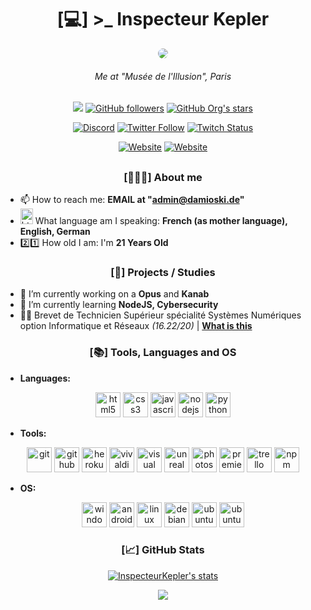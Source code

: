 <h1 align="center">[💻] >_ Inspecteur Kepler</h1>

<p align="center"><a><img src="https://avatars.githubusercontent.com/u/45036197?s=512&v=4" style="border-radius: 75%;"></a></p>
<h6 style='text-align: center;' align='center'>Me at "Musée de l'Illusion", Paris</h6>
<h2></h2>
<p align="center">
<a href="https://github.com/InspecteurKepler"><img src="https://komarev.com/ghpvc/?username=InspecteurKepler&color=blueviolet&style=flat-square"></a>
<a href="https://github.com/InspecteurKepler?tab=followers"><img alt="GitHub followers" src="https://img.shields.io/github/followers/InspecteurKepler?color=blueviolet&label=InspecteurKepler%27s%20GitHub%20Followers&logo=Github&style=flat-square"></a>
<a href="https://github.com/InspecteurKepler?tab=repositories"><img alt="GitHub Org's stars" src="https://img.shields.io/github/stars/InspecteurKepler?color=blueviolet&label=InspecteurKepler%27s%20GitHub%20Stars&logo=github&style=flat-square"></a>
</p>
<p align="center">
<a href="https://discord.gg/EN7JYdG"><img alt="Discord" src="https://img.shields.io/discord/558028048063135801?color=7289DA&label=Discord%20Server&logo=discord&style=for-the-badge"></a>
<a href="https://twitter.com/damioski"><img alt="Twitter Follow" src="https://img.shields.io/twitter/follow/inspecteurkepler?color=blue&logo=twitter&style=for-the-badge"></a>
<a href="https://www.twitch.tv/inspecteurkepler/"><img alt="Twitch Status" src="https://img.shields.io/twitch/status/inspecteurkepler?color=blueviolet&label=inspecteurkepler&logo=twitch&style=for-the-badge"></a>
</p>
<p align="center">
<a href="https://damioski.de"><img alt="Website" src="https://img.shields.io/website?label=DAMIOSKI%20NETZWERK%20Website%20Status&logo=Statuspage&style=for-the-badge&url=https%3A%2F%2Fdamioski.de"></a>
<a href="https://opus.cenx.fr"><img alt="Website" src="https://img.shields.io/website?label=Cenx%20Opus%20Website%20Status&logo=Statuspage&style=for-the-badge&url=https%3A%2F%2Fopus.cenx.fr"></a>
</p>

<h2></h2>

<h3 align="center">[👱🏼‍♂️] About me </h3>

- 📫 How to reach me: **EMAIL at "[admin@damioski.de](mailto:admin@damioski.de)"**
- <img src="https://images.emojiterra.com/openmoji/v12.2/512px/1f1eb-1f1f7.png" alt="html5" width="20" height="25"/>  What language am I speaking: **French (as mother language), English, German**
- 2️⃣1️⃣ How old I am: I'm **21 Years Old**

<h3 align="center">[📅] Projects / Studies</h3>

- 🔭 I’m currently working on a **Opus** and **Kanab**
- 🌱 I’m currently learning **NodeJS, Cybersecurity**
- 🧑‍🎓 Brevet de Technicien Supérieur spécialité Systèmes Numériques option Informatique et Réseaux *(16.22/20)* | **[What is this](https://www.orientation.com/diplomes/bts-systemes-numeriques-option-a-informatique-et-reseaux)**
<h3 align="center">[📚] Tools, Languages and OS</h3>

- __Languages:__
<p align="center">
  <img src="https://cdn.jsdelivr.net/gh/devicons/devicon@latest/icons/html5/html5-original.svg" alt="html5" width="40" height="40"/> 
  <img src="https://cdn.jsdelivr.net/gh/devicons/devicon@latest/icons/css3/css3-original.svg" alt="css3" width="40" height="40"/>
  <img src="https://cdn.jsdelivr.net/gh/devicons/devicon@latest/icons/javascript/javascript-original.svg" alt="javascript" width="40" height="40"/>
  <img src="https://cdn.jsdelivr.net/gh/devicons/devicon@latest/icons/nodejs/nodejs-original.svg" alt="nodejs" width="40" height="40"/>
  <img src="https://cdn.jsdelivr.net/gh/devicons/devicon@latest/icons/python/python-original.svg" alt="python" width="40" height="40"/>
</p>

- __Tools:__
<p align="center">
  <img src="https://cdn.jsdelivr.net/gh/devicons/devicon@latest/icons/git/git-original.svg" alt="git" width="40" height="40"/>
  <img src="https://cdn.jsdelivr.net/gh/devicons/devicon@latest/icons/github/github-original.svg" alt="github" width="40" height="40"/>
  <img src="https://cdn.jsdelivr.net/gh/devicons/devicon@latest/icons/heroku/heroku-plain.svg" alt="heroku" width="40" height="40"/>
  <img src="https://upload.wikimedia.org/wikipedia/commons/thumb/e/e4/Vivaldi_web_browser_logo.svg/1200px-Vivaldi_web_browser_logo.svg.png" alt="vivaldi browser" width="40" height="40"/>
  <img src="https://cdn.jsdelivr.net/gh/devicons/devicon@latest/icons/visualstudio/visualstudio-plain.svg" alt="visual studio" width="40" height="40"/>
  <img src="https://cdn.iconscout.com/icon/free/png-256/unreal-engine-555438.png" alt="unreal" width="40" height="40"/>
  <img src="https://cdn.worldvectorlogo.com/logos/photoshop-cc-4.svg" alt="photoshop" width="40" height="40"/>
  <img src="https://logodownload.org/wp-content/uploads/2019/10/adobe-premiere-pro-logo-3.png" alt="premiere pro" width="40" height="40"/>
  <img src="https://cdn.jsdelivr.net/gh/devicons/devicon@latest/icons/trello/trello-plain.svg" alt="trello" width="40" height="40"/>
  <img src="https://cdn.jsdelivr.net/gh/devicons/devicon@latest/icons/npm/npm-original-wordmark.svg" alt="npm" width="40" height="40"/>
</p>

- __OS:__
<p align="center">
  <img src="https://cdn.jsdelivr.net/gh/devicons/devicon@latest/icons/windows11/windows11-original.svg" alt="windows" width="40" height="40"/>
  <img src="https://cdn.jsdelivr.net/gh/devicons/devicon@latest/icons/android/android-plain.svg" alt="android" width="40" height="40"/>
  <img src="https://cdn.jsdelivr.net/gh/devicons/devicon@latest/icons/linux/linux-original.svg" alt="linux" width="40" height="40"/>
  <img src="https://cdn.jsdelivr.net/gh/devicons/devicon@latest/icons/debian/debian-original.svg" alt="debian" width="40" height="40"/>
  <img src="https://cdn.jsdelivr.net/gh/devicons/devicon@latest/icons/ubuntu/ubuntu-plain.svg" alt="ubuntu" width="40" height="40"/>
  <img src="https://cdn.jsdelivr.net/gh/devicons/devicon@latest/icons/archlinux/archlinux-original.svg" alt="ubuntu" width="40" height="40"/>
</p>

<h3 align="center">[📈] GitHub Stats </h3>

<p align="center"><a href="https://github.com/InspecteurKepler">
<img align="center" src="https://github-readme-stats.vercel.app/api?username=InspecteurKepler&show_icons=true&include_all_commits=true&show_icons=true&title_color=fff&icon_color=79ff97&text_color=9f9f9f&bg_color=151515" alt="InspecteurKepler's stats" />
</a></p>
<p align="center"><a align="center" href="https://github.com/InspecteurKeple?tab=repositories">
  <img align="center" src="https://github-readme-stats.vercel.app/api/top-langs/?username=InspecteurKepler&layout=compact&show_icons=true&title_color=fff&icon_color=79ff97&text_color=9f9f9f&bg_color=151515"/></p>

